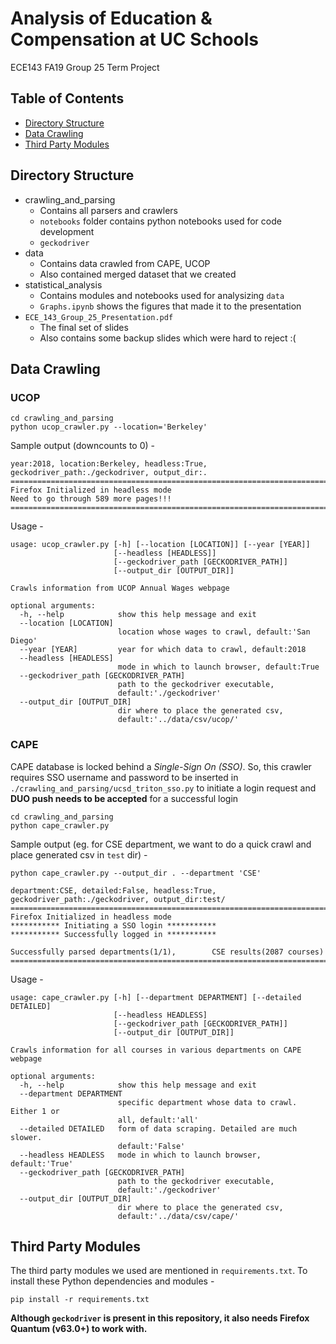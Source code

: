 # Analysis of Education & Compensation at UC Schools
ECE143 FA19 Group 25 Term Project
 
 ## Table of Contents
  * [Directory Structure](#directory-structure)
  * [Data Crawling](#data-crawling)
  * [Third Party Modules](#third-party-modules)

## Directory Structure

  * crawling_and_parsing
      * Contains all parsers and crawlers
      * `notebooks` folder contains python notebooks used for code development
      * `geckodriver`
  * data
      * Contains data crawled from CAPE, UCOP
      * Also contained merged dataset that we created
  * statistical_analysis
      * Contains modules and notebooks used for analysizing `data`
      * `Graphs.ipynb` shows the figures that made it to the presentation
  * `ECE_143_Group_25_Presentation.pdf` 
      * The final set of slides
      * Also contains some backup slides which were hard to reject :(

## Data Crawling

### UCOP
```
cd crawling_and_parsing
python ucop_crawler.py --location='Berkeley'
```
Sample output (downcounts to 0) -
```
year:2018, location:Berkeley, headless:True, geckodriver_path:./geckodriver, output_dir:.
=========================================================================================
Firefox Initialized in headless mode
Need to go through 589 more pages!!!
=========================================================================================
```
Usage - 
```
usage: ucop_crawler.py [-h] [--location [LOCATION]] [--year [YEAR]]
                       [--headless [HEADLESS]]
                       [--geckodriver_path [GECKODRIVER_PATH]]
                       [--output_dir [OUTPUT_DIR]]

Crawls information from UCOP Annual Wages webpage

optional arguments:
  -h, --help            show this help message and exit
  --location [LOCATION]
                        location whose wages to crawl, default:'San Diego'
  --year [YEAR]         year for which data to crawl, default:2018
  --headless [HEADLESS]
                        mode in which to launch browser, default:True
  --geckodriver_path [GECKODRIVER_PATH]
                        path to the geckodriver executable,
                        default:'./geckodriver'
  --output_dir [OUTPUT_DIR]
                        dir where to place the generated csv,
                        default:'../data/csv/ucop/'
```

### CAPE

CAPE database is locked behind a *Single-Sign On (SSO)*. So, this crawler requires SSO username and password to be inserted in `./crawling_and_parsing/ucsd_triton_sso.py` to initiate a login request and **DUO push needs to be accepted** for a successful login

```
cd crawling_and_parsing
python cape_crawler.py
```
Sample output (eg. for CSE department, we want to do a quick crawl and place generated csv in `test` dir) -

`python cape_crawler.py --output_dir . --department 'CSE'`
```
department:CSE, detailed:False, headless:True, geckodriver_path:./geckodriver, output_dir:test/
=========================================================================================
Firefox Initialized in headless mode
*********** Initiating a SSO login ***********
*********** Successfully logged in ***********

Successfully parsed departments(1/1),        CSE results(2087 courses)        
=========================================================================================
```
Usage - 
```
usage: cape_crawler.py [-h] [--department DEPARTMENT] [--detailed DETAILED]
                       [--headless HEADLESS]
                       [--geckodriver_path [GECKODRIVER_PATH]]
                       [--output_dir [OUTPUT_DIR]]

Crawls information for all courses in various departments on CAPE webpage

optional arguments:
  -h, --help            show this help message and exit
  --department DEPARTMENT
                        specific department whose data to crawl. Either 1 or
                        all, default:'all'
  --detailed DETAILED   form of data scraping. Detailed are much slower.
                        default:'False'
  --headless HEADLESS   mode in which to launch browser, default:'True'
  --geckodriver_path [GECKODRIVER_PATH]
                        path to the geckodriver executable,
                        default:'./geckodriver'
  --output_dir [OUTPUT_DIR]
                        dir where to place the generated csv,
                        default:'../data/csv/cape/'
```
## Third Party Modules

The third party modules we used are mentioned in `requirements.txt`. To install these Python dependencies and modules - 

```
pip install -r requirements.txt
```

**Although `geckodriver` is present in this repository, it also needs Firefox Quantum (v63.0+) to work with.**
